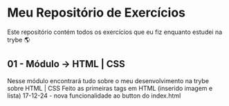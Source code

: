 # Meu Repositório de Exercícios
Este repositório contém todos os exercícios que eu fiz enquanto estudei na trybe 🌎

## 01 - Módulo -> HTML | CSS
Nesse módulo encontrará tudo sobre o meu desenvolvimento na trybe sobre HTML | CSS
Feito as primeiras tags em HTML (inserido imagem e lista)
17-12-24 - nova funcionalidade ao button do index.html